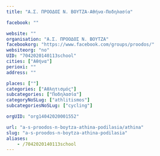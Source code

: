 ```yaml
---
title: "Α.Σ. ΠΡΟΟΔΟΣ Ν. ΒΟΥΤΖΑ-Αθήνα-Ποδηλασία"

facebook: ""

website: ""
organisation: "Α.Σ. ΠΡΟΟΔΟΣ Ν. ΒΟΥΤΖΑ"
facebookorg: "https://www.facebook.com/groups/proodos/"
websiteorg: "no"
UID: "7042020140113school"
cities: ["Αθήνα"]
perioxi: ""
address: ""

places: [""]
categories: ["Αθλητισμός"]
subcategories: ["Ποδηλασία"]
categoryNoSLug: ["athlitismos"]
subcategoriesNoSLug: ["cycling"]

orgUID: "org14042020001552"

url: "a-s-proodos-n-boytza-athina-podilasia/athina"
slug: "a-s-proodos-n-boytza-athina-podilasia"
aliases:
    - /7042020140113school
---
```





